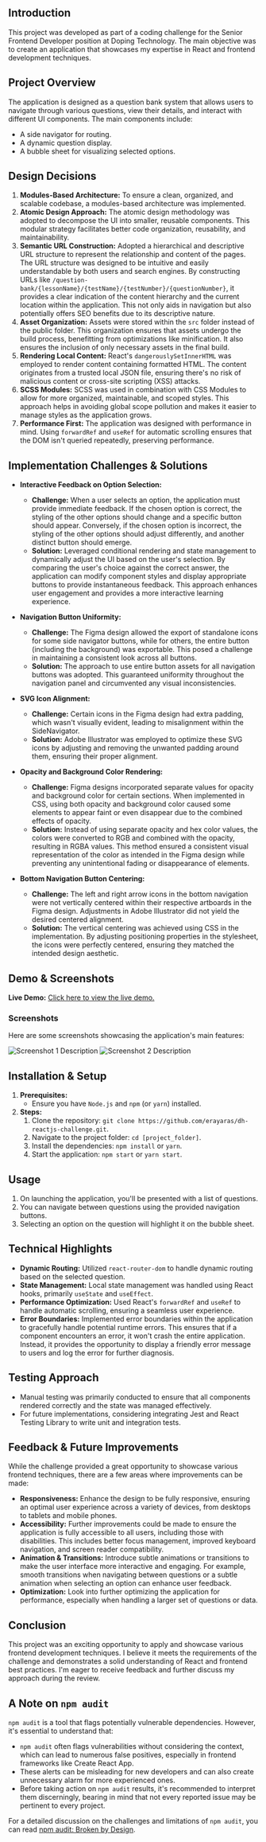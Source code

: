 ## Introduction

This project was developed as part of a coding challenge for the Senior Frontend Developer position at Doping Technology. The main objective was to create an application that showcases my expertise in React and frontend development techniques.

## Project Overview

The application is designed as a question bank system that allows users to navigate through various questions, view their details, and interact with different UI components. The main components include:

- A side navigator for routing.
- A dynamic question display.
- A bubble sheet for visualizing selected options.

## Design Decisions

1. **Modules-Based Architecture:** To ensure a clean, organized, and scalable codebase, a modules-based architecture was implemented.
2. **Atomic Design Approach:** The atomic design methodology was adopted to decompose the UI into smaller, reusable components. This modular strategy facilitates better code organization, reusability, and maintainability.
3. **Semantic URL Construction:** Adopted a hierarchical and descriptive URL structure to represent the relationship and content of the pages. The URL structure was designed to be intuitive and easily understandable by both users and search engines. By constructing URLs like `/question-bank/{lessonName}/{testName}/{testNumber}/{questionNumber}`, it provides a clear indication of the content hierarchy and the current location within the application. This not only aids in navigation but also potentially offers SEO benefits due to its descriptive nature.
4. **Asset Organization:** Assets were stored within the `src` folder instead of the public folder. This organization ensures that assets undergo the build process, benefitting from optimizations like minification. It also ensures the inclusion of only necessary assets in the final build.
5. **Rendering Local Content:** React's `dangerouslySetInnerHTML` was employed to render content containing formatted HTML. The content originates from a trusted local JSON file, ensuring there's no risk of malicious content or cross-site scripting (XSS) attacks.
6. **SCSS Modules:** SCSS was used in combination with CSS Modules to allow for more organized, maintainable, and scoped styles. This approach helps in avoiding global scope pollution and makes it easier to manage styles as the application grows.
7. **Performance First:** The application was designed with performance in mind. Using `forwardRef` and `useRef` for automatic scrolling ensures that the DOM isn't queried repeatedly, preserving performance.

## Implementation Challenges & Solutions

- **Interactive Feedback on Option Selection:**

  - **Challenge:** When a user selects an option, the application must provide immediate feedback. If the chosen option is correct, the styling of the other options should change and a specific button should appear. Conversely, if the chosen option is incorrect, the styling of the other options should adjust differently, and another distinct button should emerge.
  - **Solution:** Leveraged conditional rendering and state management to dynamically adjust the UI based on the user's selection. By comparing the user's choice against the correct answer, the application can modify component styles and display appropriate buttons to provide instantaneous feedback. This approach enhances user engagement and provides a more interactive learning experience.

- **Navigation Button Uniformity:**

  - **Challenge:** The Figma design allowed the export of standalone icons for some side navigator buttons, while for others, the entire button (including the background) was exportable. This posed a challenge in maintaining a consistent look across all buttons.
  - **Solution:** The approach to use entire button assets for all navigation buttons was adopted. This guaranteed uniformity throughout the navigation panel and circumvented any visual inconsistencies.

- **SVG Icon Alignment:**

  - **Challenge:** Certain icons in the Figma design had extra padding, which wasn't visually evident, leading to misalignment within the SideNavigator.
  - **Solution:** Adobe Illustrator was employed to optimize these SVG icons by adjusting and removing the unwanted padding around them, ensuring their proper alignment.

- **Opacity and Background Color Rendering:**

  - **Challenge:** Figma designs incorporated separate values for opacity and background color for certain sections. When implemented in CSS, using both opacity and background color caused some elements to appear faint or even disappear due to the combined effects of opacity.
  - **Solution:** Instead of using separate opacity and hex color values, the colors were converted to RGB and combined with the opacity, resulting in RGBA values. This method ensured a consistent visual representation of the color as intended in the Figma design while preventing any unintentional fading or disappearance of elements.

- **Bottom Navigation Button Centering:**
  - **Challenge:** The left and right arrow icons in the bottom navigation were not vertically centered within their respective artboards in the Figma design. Adjustments in Adobe Illustrator did not yield the desired centered alignment.
  - **Solution:** The vertical centering was achieved using CSS in the implementation. By adjusting positioning properties in the stylesheet, the icons were perfectly centered, ensuring they matched the intended design aesthetic.

## Demo & Screenshots

**Live Demo:** [Click here to view the live demo.](https://dh-reactjs-challenge.ew.r.appspot.com)

### Screenshots

Here are some screenshots showcasing the application's main features:

![Screenshot 1 Description](https://github.com/erayaras/dh-reactjs-challenge/raw/main/question.png)
![Screenshot 2 Description](https://github.com/erayaras/dh-reactjs-challenge/raw/main/wrong-answer.png)

## Installation & Setup

1. **Prerequisites:**
   - Ensure you have `Node.js` and `npm` (or `yarn`) installed.
2. **Steps:**
   1. Clone the repository: `git clone https://github.com/erayaras/dh-reactjs-challenge.git`.
   2. Navigate to the project folder: `cd [project_folder]`.
   3. Install the dependencies: `npm install` or `yarn`.
   4. Start the application: `npm start` or `yarn start`.

## Usage

1. On launching the application, you'll be presented with a list of questions.
2. You can navigate between questions using the provided navigation buttons.
3. Selecting an option on the question will highlight it on the bubble sheet.

## Technical Highlights

- **Dynamic Routing:** Utilized `react-router-dom` to handle dynamic routing based on the selected question.
- **State Management:** Local state management was handled using React hooks, primarily `useState` and `useEffect`.
- **Performance Optimization:** Used React's `forwardRef` and `useRef` to handle automatic scrolling, ensuring a seamless user experience.
- **Error Boundaries:** Implemented error boundaries within the application to gracefully handle potential runtime errors. This ensures that if a component encounters an error, it won't crash the entire application. Instead, it provides the opportunity to display a friendly error message to users and log the error for further diagnosis.

## Testing Approach

- Manual testing was primarily conducted to ensure that all components rendered correctly and the state was managed effectively.
- For future implementations, considering integrating Jest and React Testing Library to write unit and integration tests.

## Feedback & Future Improvements

While the challenge provided a great opportunity to showcase various frontend techniques, there are a few areas where improvements can be made:

- **Responsiveness:** Enhance the design to be fully responsive, ensuring an optimal user experience across a variety of devices, from desktops to tablets and mobile phones.
- **Accessibility:** Further improvements could be made to ensure the application is fully accessible to all users, including those with disabilities. This includes better focus management, improved keyboard navigation, and screen reader compatibility.
- **Animation & Transitions:** Introduce subtle animations or transitions to make the user interface more interactive and engaging. For example, smooth transitions when navigating between questions or a subtle animation when selecting an option can enhance user feedback.
- **Optimization:** Look into further optimizing the application for performance, especially when handling a larger set of questions or data.

## Conclusion

This project was an exciting opportunity to apply and showcase various frontend development techniques. I believe it meets the requirements of the challenge and demonstrates a solid understanding of React and frontend best practices. I'm eager to receive feedback and further discuss my approach during the review.

## A Note on `npm audit`

`npm audit` is a tool that flags potentially vulnerable dependencies. However, it's essential to understand that:

- `npm audit` often flags vulnerabilities without considering the context, which can lead to numerous false positives, especially in frontend frameworks like Create React App.
- These alerts can be misleading for new developers and can also create unnecessary alarm for more experienced ones.
- Before taking action on `npm audit` results, it's recommended to interpret them discerningly, bearing in mind that not every reported issue may be pertinent to every project.

For a detailed discussion on the challenges and limitations of `npm audit`, you can read [npm audit: Broken by Design](https://overreacted.io/npm-audit-broken-by-design/).
